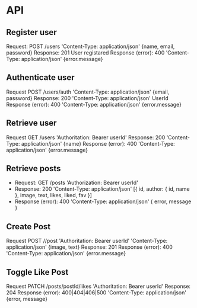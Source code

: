 # API

## Register user

Request: POST /users 'Content-Type: application/json' {name, email, password}
Response: 201 User registared
Response (error): 400 'Content-Type: application/json' {error.message}

## Authenticate user

Request POST /users/auth 'Content-Type: application/json' {email, password}
Response: 200 'Content-Type: application/json' UserId
Response (error): 400 'Content-Type: application/json' {error.message}

## Retrieve user

Request GET /users 'Authoritation: Bearer userId'
Response: 200 'Content-Type: application/json' {name}
Response (error): 400 'Content-Type: application/json' {error.message}


## Retrieve posts

- Request: GET /posts 'Authorization: Bearer userId'
- Response: 200 'Content-Type: application/json' [{ id, author: { id, name }, image, text, likes, liked, fav }]
- Response (error): 400 'Content-Type: application/json' { error, message }



## Create Post

Request POST //post 'Authoritation: Bearer userId' 'Content-Type: application/json' {image, text}
Response: 201
Response (error): 400 'Content-Type: application/json' {error.message}

## Toggle Like Post

Request PATCH /posts/postId/likes 'Authoritation: Bearer userId'
Response: 204
Response (error): 400|404|406|500 'Content-Type: application/json' {error, message}





